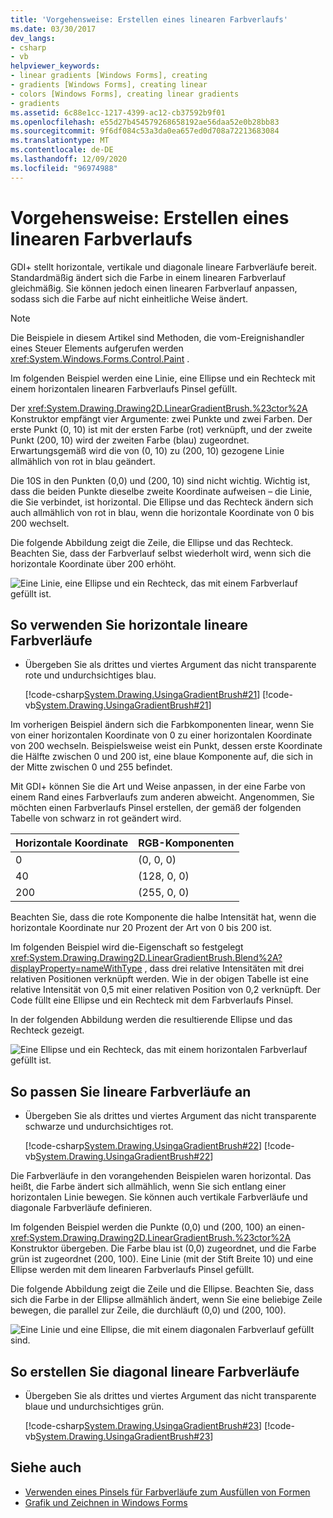 ```yaml
---
title: 'Vorgehensweise: Erstellen eines linearen Farbverlaufs'
ms.date: 03/30/2017
dev_langs:
- csharp
- vb
helpviewer_keywords:
- linear gradients [Windows Forms], creating
- gradients [Windows Forms], creating linear
- colors [Windows Forms], creating linear gradients
- gradients
ms.assetid: 6c88e1cc-1217-4399-ac12-cb37592b9f01
ms.openlocfilehash: e55d27b454579268658192ae56daa52e0b28bb83
ms.sourcegitcommit: 9f6df084c53a3da0ea657ed0d708a72213683084
ms.translationtype: MT
ms.contentlocale: de-DE
ms.lasthandoff: 12/09/2020
ms.locfileid: "96974988"
---
```

# <a name="how-to-create-a-linear-gradient"></a>Vorgehensweise: Erstellen eines linearen Farbverlaufs
GDI+ stellt horizontale, vertikale und diagonale lineare Farbverläufe bereit. Standardmäßig ändert sich die Farbe in einem linearen Farbverlauf gleichmäßig. Sie können jedoch einen linearen Farbverlauf anpassen, sodass sich die Farbe auf nicht einheitliche Weise ändert.  

> [!NOTE]
> Die Beispiele in diesem Artikel sind Methoden, die vom-Ereignishandler eines Steuer Elements aufgerufen werden <xref:System.Windows.Forms.Control.Paint> .  

Im folgenden Beispiel werden eine Linie, eine Ellipse und ein Rechteck mit einem horizontalen linearen Farbverlaufs Pinsel gefüllt.  
  
Der <xref:System.Drawing.Drawing2D.LinearGradientBrush.%23ctor%2A> Konstruktor empfängt vier Argumente: zwei Punkte und zwei Farben. Der erste Punkt (0, 10) ist mit der ersten Farbe (rot) verknüpft, und der zweite Punkt (200, 10) wird der zweiten Farbe (blau) zugeordnet. Erwartungsgemäß wird die von (0, 10) zu (200, 10) gezogene Linie allmählich von rot in blau geändert.  
  
 Die 10S in den Punkten (0,0) und (200, 10) sind nicht wichtig. Wichtig ist, dass die beiden Punkte dieselbe zweite Koordinate aufweisen – die Linie, die Sie verbindet, ist horizontal. Die Ellipse und das Rechteck ändern sich auch allmählich von rot in blau, wenn die horizontale Koordinate von 0 bis 200 wechselt.  
  
 Die folgende Abbildung zeigt die Zeile, die Ellipse und das Rechteck. Beachten Sie, dass der Farbverlauf selbst wiederholt wird, wenn sich die horizontale Koordinate über 200 erhöht.  
  
 ![Eine Linie, eine Ellipse und ein Rechteck, das mit einem Farbverlauf gefüllt ist.](./media/how-to-create-a-linear-gradient/gradient-line-ellipse-rectangle.png)  
  
## <a name="to-use-horizontal-linear-gradients"></a>So verwenden Sie horizontale lineare Farbverläufe  
  
- Übergeben Sie als drittes und viertes Argument das nicht transparente rote und undurchsichtiges blau.  
  
     [!code-csharp[System.Drawing.UsingaGradientBrush#21](~/samples/snippets/csharp/VS_Snippets_Winforms/System.Drawing.UsingaGradientBrush/CS/Class1.cs#21)]
     [!code-vb[System.Drawing.UsingaGradientBrush#21](~/samples/snippets/visualbasic/VS_Snippets_Winforms/System.Drawing.UsingaGradientBrush/VB/Class1.vb#21)]  
  
 Im vorherigen Beispiel ändern sich die Farbkomponenten linear, wenn Sie von einer horizontalen Koordinate von 0 zu einer horizontalen Koordinate von 200 wechseln. Beispielsweise weist ein Punkt, dessen erste Koordinate die Hälfte zwischen 0 und 200 ist, eine blaue Komponente auf, die sich in der Mitte zwischen 0 und 255 befindet.  
  
 Mit GDI+ können Sie die Art und Weise anpassen, in der eine Farbe von einem Rand eines Farbverlaufs zum anderen abweicht. Angenommen, Sie möchten einen Farbverlaufs Pinsel erstellen, der gemäß der folgenden Tabelle von schwarz in rot geändert wird.  
  
|Horizontale Koordinate|RGB-Komponenten|  
|---------------------------|--------------------|  
|0|(0, 0, 0)|  
|40|(128, 0, 0)|  
|200|(255, 0, 0)|  
  
 Beachten Sie, dass die rote Komponente die halbe Intensität hat, wenn die horizontale Koordinate nur 20 Prozent der Art von 0 bis 200 ist.  
  
 Im folgenden Beispiel wird die-Eigenschaft so festgelegt <xref:System.Drawing.Drawing2D.LinearGradientBrush.Blend%2A?displayProperty=nameWithType> , dass drei relative Intensitäten mit drei relativen Positionen verknüpft werden. Wie in der obigen Tabelle ist eine relative Intensität von 0,5 mit einer relativen Position von 0,2 verknüpft. Der Code füllt eine Ellipse und ein Rechteck mit dem Farbverlaufs Pinsel.  
  
 In der folgenden Abbildung werden die resultierende Ellipse und das Rechteck gezeigt.  
  
 ![Eine Ellipse und ein Rechteck, das mit einem horizontalen Farbverlauf gefüllt ist.](./media/how-to-create-a-linear-gradient/gradient-ellipse-rectangle.png)  

## <a name="to-customize-linear-gradients"></a>So passen Sie lineare Farbverläufe an  
  
- Übergeben Sie als drittes und viertes Argument das nicht transparente schwarze und undurchsichtiges rot.  
  
     [!code-csharp[System.Drawing.UsingaGradientBrush#22](~/samples/snippets/csharp/VS_Snippets_Winforms/System.Drawing.UsingaGradientBrush/CS/Class1.cs#22)]
     [!code-vb[System.Drawing.UsingaGradientBrush#22](~/samples/snippets/visualbasic/VS_Snippets_Winforms/System.Drawing.UsingaGradientBrush/VB/Class1.vb#22)]  
  
 Die Farbverläufe in den vorangehenden Beispielen waren horizontal. Das heißt, die Farbe ändert sich allmählich, wenn Sie sich entlang einer horizontalen Linie bewegen. Sie können auch vertikale Farbverläufe und diagonale Farbverläufe definieren.  
  
 Im folgenden Beispiel werden die Punkte (0,0) und (200, 100) an einen- <xref:System.Drawing.Drawing2D.LinearGradientBrush.%23ctor%2A> Konstruktor übergeben. Die Farbe blau ist (0,0) zugeordnet, und die Farbe grün ist zugeordnet (200, 100). Eine Linie (mit der Stift Breite 10) und eine Ellipse werden mit dem linearen Farbverlaufs Pinsel gefüllt.  
  
 Die folgende Abbildung zeigt die Zeile und die Ellipse. Beachten Sie, dass sich die Farbe in der Ellipse allmählich ändert, wenn Sie eine beliebige Zeile bewegen, die parallel zur Zeile, die durchläuft (0,0) und (200, 100).  
  
 ![Eine Linie und eine Ellipse, die mit einem diagonalen Farbverlauf gefüllt sind.](./media/how-to-create-a-linear-gradient/gradient-line-ellipse.png)  
  
## <a name="to-create-diagonal-linear-gradients"></a>So erstellen Sie diagonal lineare Farbverläufe  
  
- Übergeben Sie als drittes und viertes Argument das nicht transparente blaue und undurchsichtiges grün.  
  
     [!code-csharp[System.Drawing.UsingaGradientBrush#23](~/samples/snippets/csharp/VS_Snippets_Winforms/System.Drawing.UsingaGradientBrush/CS/Class1.cs#23)]
     [!code-vb[System.Drawing.UsingaGradientBrush#23](~/samples/snippets/visualbasic/VS_Snippets_Winforms/System.Drawing.UsingaGradientBrush/VB/Class1.vb#23)]  
  
## <a name="see-also"></a>Siehe auch

- [Verwenden eines Pinsels für Farbverläufe zum Ausfüllen von Formen](using-a-gradient-brush-to-fill-shapes.md)
- [Grafik und Zeichnen in Windows Forms](graphics-and-drawing-in-windows-forms.md)
